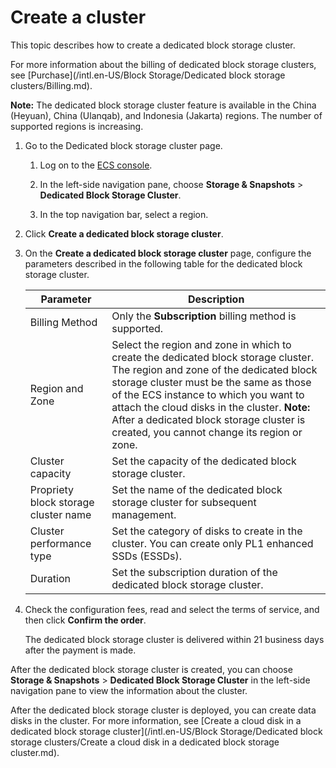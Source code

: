 # Create a cluster

This topic describes how to create a dedicated block storage cluster.

For more information about the billing of dedicated block storage clusters, see [Purchase](/intl.en-US/Block Storage/Dedicated block storage clusters/Billing.md).

**Note:** The dedicated block storage cluster feature is available in the China \(Heyuan\), China \(Ulanqab\), and Indonesia \(Jakarta\) regions. The number of supported regions is increasing.

1.  Go to the Dedicated block storage cluster page.

    1.  Log on to the [ECS console](https://ecs.console.aliyun.com).

    2.  In the left-side navigation pane, choose **Storage & Snapshots** \> **Dedicated Block Storage Cluster**.

    3.  In the top navigation bar, select a region.

2.  Click **Create a dedicated block storage cluster**.

3.  On the **Create a dedicated block storage cluster** page, configure the parameters described in the following table for the dedicated block storage cluster.

    |Parameter|Description|
    |---------|-----------|
    |Billing Method|Only the **Subscription** billing method is supported.|
    |Region and Zone|Select the region and zone in which to create the dedicated block storage cluster. The region and zone of the dedicated block storage cluster must be the same as those of the ECS instance to which you want to attach the cloud disks in the cluster. **Note:** After a dedicated block storage cluster is created, you cannot change its region or zone. |
    |Cluster capacity|Set the capacity of the dedicated block storage cluster.|
    |Propriety block storage cluster name|Set the name of the dedicated block storage cluster for subsequent management.|
    |Cluster performance type|Set the category of disks to create in the cluster. You can create only PL1 enhanced SSDs \(ESSDs\).|
    |Duration|Set the subscription duration of the dedicated block storage cluster.|

4.  Check the configuration fees, read and select the terms of service, and then click **Confirm the order**.

    The dedicated block storage cluster is delivered within 21 business days after the payment is made.


After the dedicated block storage cluster is created, you can choose **Storage & Snapshots** \> **Dedicated Block Storage Cluster** in the left-side navigation pane to view the information about the cluster.

After the dedicated block storage cluster is deployed, you can create data disks in the cluster. For more information, see [Create a cloud disk in a dedicated block storage cluster](/intl.en-US/Block Storage/Dedicated block storage clusters/Create a cloud disk in a dedicated block storage cluster.md).

